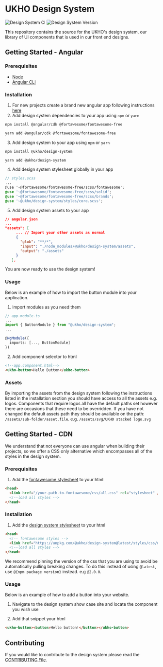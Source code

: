 # UKHO Design System

![Design System CI](https://github.com/UKHO/design-system/workflows/Design%20System%20CI/badge.svg?branch=main) ![Design System Version](https://img.shields.io/npm/v/@ukho/design-system?label=%40ukho%2Fdesign-system)

This repository contains the source for the UKHO's design system, our library of UI components that is used in our front end designs.

## Getting Started - Angular

### Prerequisites

- [Node](https://nodejs.org/en/)
- [Angular CLI](https://angular.io/cli#installing-angular-cli)

### Installation

1. For new projects create a brand new angular app following instructions [here](https://angular.io/guide/setup-local)
2. Add design system dependencies to your app using `npm` or `yarn`

```sh
npm install @angular/cdk @fortawesome/fontawesome-free
```

```sh
yarn add @angular/cdk @fortawesome/fontawesome-free
```

3. Add design system to your app using `npm` or `yarn`

```sh
npm install @ukho/design-system
```

```sh
yarn add @ukho/design-system
```

4. Add design system stylesheet globally in your app

```scss
// styles.scss
...
@use '~@fortawesome/fontawesome-free/scss/fontawesome';
@use '~@fortawesome/fontawesome-free/scss/solid';
@use '~@fortawesome/fontawesome-free/scss/brands';
@use '~@ukho/design-system/styles/core.scss';
```

5. Add design system assets to your app

```json
// angular.json
...
"assets": [
     ... // Import your other assets as normal
     {
       "glob": "**/*",
       "input": "./node_modules/@ukho/design-system/assets",
       "output": "./assets"
     }
   ],
```

You are now ready to use the design system!

### Usage

Below is an example of how to import the button module into your application.

1. Import modules as you need them

```typescript
// app.module.ts
...
import { ButtonModule } from "@ukho/design-system";
...

@NgModule({
  imports: [..., ButtonModule]
})
```

2. Add component selector to html

```html
<!--app.component.html-->
<ukho-button>Hello Button</ukho-button>
```

### Assets

By importing the assets from the design system following the instructions listed in the installation section you should have access to all the assets e.g. logos. Components that require logos all have the default paths set however there are occasions that these need to be overridden. If you have not changed the default assets path they should be available on the path: `/assets/sub-folder/asset.file`. e.g. `/assets/svg/UKHO stacked logo.svg`

## Getting Started - CDN

We understand that not everyone can use angular when building their projects, so we offer a CSS only alternative which encompasses all of the styles in the design system.

### Prerequisites

1. Add the [fontawesome stylesheet](https://fontawesome.com/how-to-use/on-the-web/setup/hosting-font-awesome-yourself) to your html

```html
<head>
  <link href="/your-path-to-fontawesome/css/all.css" rel="stylesheet" />
  <!--load all styles -->
</head>
```

### Installation

1. Add the [design system stylesheet](https://unpkg.com/browse/@ukho/design-system@latest/styles/css/ukho.min.css) to your html

```html
<head>
  <!-- fontawesome styles -->
  <link href="https://unpkg.com/@ukho/design-system@latest/styles/css/ukho.min.css" rel="stylesheet" />
  <!--load all styles -->
</head>
```

We recommend pinning the version of the css that you are using to avoid be automatically pulling breaking changes. To do this instead of using `@latest`, use `@{npm package version}` instead. e.g `@2.0.0`.

### Usage

Below is an example of how to add a button into your website.

1. Navigate to the design system show case site and locate the component you wish use

2. Add that snippet your html

```html
<ukho-button><button>Hello button!</button></ukho-button>
```

## Contributing

If you would like to contribute to the design system please read the [CONTRIBUTING File](https://github.com/UKHO/design-system/blob/main/CONTRIBUTING.md).
